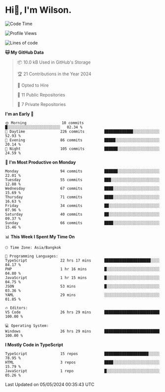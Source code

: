 # Hi👋, I'm Wilson.
<!--START_SECTION:waka-->
![Code Time](http://img.shields.io/badge/Code%20Time-1%2C338%20hrs%2025%20mins-blue)

![Profile Views](http://img.shields.io/badge/Profile%20Views-0-blue)

![Lines of code](https://img.shields.io/badge/From%20Hello%20World%20I%27ve%20Written-194.1%20thousand%20lines%20of%20code-blue)

**🐱 My GitHub Data** 

> 📦 10.0 kB Used in GitHub's Storage 
 > 
> 🏆 21 Contributions in the Year 2024
 > 
> 💼 Opted to Hire
 > 
> 📜 11 Public Repositories 
 > 
> 🔑 7 Private Repositories 
 > 
**I'm an Early 🐤** 

```text
🌞 Morning                10 commits          █░░░░░░░░░░░░░░░░░░░░░░░░   02.34 % 
🌆 Daytime                226 commits         █████████████░░░░░░░░░░░░   52.93 % 
🌃 Evening                86 commits          █████░░░░░░░░░░░░░░░░░░░░   20.14 % 
🌙 Night                  105 commits         ██████░░░░░░░░░░░░░░░░░░░   24.59 % 
```
📅 **I'm Most Productive on Monday** 

```text
Monday                   94 commits          ██████░░░░░░░░░░░░░░░░░░░   22.01 % 
Tuesday                  55 commits          ███░░░░░░░░░░░░░░░░░░░░░░   12.88 % 
Wednesday                67 commits          ████░░░░░░░░░░░░░░░░░░░░░   15.69 % 
Thursday                 71 commits          ████░░░░░░░░░░░░░░░░░░░░░   16.63 % 
Friday                   34 commits          ██░░░░░░░░░░░░░░░░░░░░░░░   07.96 % 
Saturday                 40 commits          ██░░░░░░░░░░░░░░░░░░░░░░░   09.37 % 
Sunday                   66 commits          ████░░░░░░░░░░░░░░░░░░░░░   15.46 % 
```


📊 **This Week I Spent My Time On** 

```text
🕑︎ Time Zone: Asia/Bangkok

💬 Programming Languages: 
TypeScript               22 hrs 17 mins      █████████████████████░░░░   84.17 % 
PHP                      1 hr 16 mins        █░░░░░░░░░░░░░░░░░░░░░░░░   04.80 % 
JavaScript               1 hr 15 mins        █░░░░░░░░░░░░░░░░░░░░░░░░   04.75 % 
JSON                     53 mins             █░░░░░░░░░░░░░░░░░░░░░░░░   03.36 % 
YAML                     29 mins             ░░░░░░░░░░░░░░░░░░░░░░░░░   01.85 % 

🔥 Editors: 
VS Code                  26 hrs 29 mins      █████████████████████████   100.00 % 

💻 Operating System: 
Windows                  26 hrs 29 mins      █████████████████████████   100.00 % 
```

**I Mostly Code in TypeScript** 

```text
TypeScript               15 repos            ████████████████████░░░░░   78.95 % 
HTML                     3 repos             ████░░░░░░░░░░░░░░░░░░░░░   15.79 % 
JavaScript               1 repo              █░░░░░░░░░░░░░░░░░░░░░░░░   05.26 % 
```




 Last Updated on 05/05/2024 00:35:43 UTC
<!--END_SECTION:waka-->
